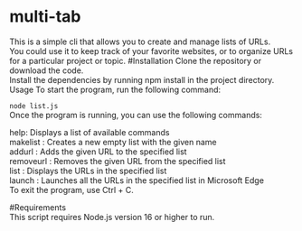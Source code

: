 # multi-tab
This is a simple cli that allows you to create and manage lists of URLs.<br>
You could use it to keep track of your favorite websites, or to organize URLs for a particular project or topic.
#Installation
Clone the repository or download the code.<br>
Install the dependencies by running npm install in the project directory.<br>
Usage
To start the program, run the following command:<br>

`node list.js`<br>
Once the program is running, you can use the following commands:

help: Displays a list of available commands<br>
makelist <name>: Creates a new empty list with the given name<br>
addurl <list> <url>: Adds the given URL to the specified list<br>
removeurl <list> <url>: Removes the given URL from the specified list<br>
list <list>: Displays the URLs in the specified list<br>
launch <list>: Launches all the URLs in the specified list in Microsoft Edge<br>
To exit the program, use Ctrl + C.<br>

#Requirements<br>
This script requires Node.js version 16 or higher to run.
